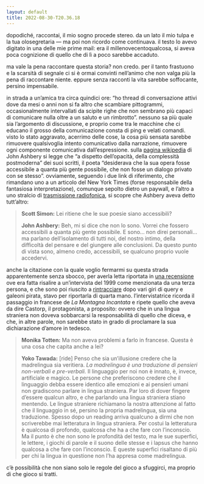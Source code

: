 ```yaml
---
layout: default
title: 2022-08-30-T20.36.18
---
```


dopodiché, raccontai, il mio sogno procede stereo. da un lato il mio tulpa e la tua olosegretaria — ma poi non ricordo come continuava. il testo lo avevo digitato in una delle mie prime mail: era il millenovecentoqualcosa, si aveva poca cognizione di quello che di lì a poco sarebbe accaduto.

ma vale la pena raccontare questa storia? non credo. per il tanto frastuono e la scarsità di segnale ci si è ormai convinti nell’animo che non valga più la pena di raccontare niente. eppure senza racconti la vita sarebbe soffocante, persino impensabile. 

in strada a un’amica tra circa quindici ore: “ho thread di conversazione attivi dove da mesi o anni non si fa altro che scambiare pittogrammi, occasionalmente intervallati da scipite righe che non sembrano più capaci di comunicare nulla oltre a un saluto e un rimbrotto”. nessuno sa più quale sia l’argomento di discussione, e proprio come tra le macchine che ci educano il grosso della comunicazione consta di ping e velati comandi. visto lo stato aggravato, acerrimo delle cose, la cosa più sensata sarebbe rimuovere qualsivoglia intento comunicativo dalla narrazione, rimuovere ogni componente comunicativa dall’espressione. sulla [pagina wikipedia](https://en.wikipedia.org/wiki/John_Ashbery) di John Ashbery si legge che “a dispetto dell’opacità, della complessità postmoderna” dei suoi scritti, il poeta “desiderava che la sua opera fosse accessibile a quanta più gente possibile, che non fosse un dialogo privato con se stesso”. ovviamente, seguendo i due link di riferimento, che rimandano uno a un articolo del New York Times (forse responsabile della fantasiosa interpretazione), comunque sepolto dietro un paywall, e l’altro a uno stralcio di [trasmissione radiofonica](https://www.npr.org/templates/story/story.php?storyId=4542617), si scopre che Ashbery aveva detto tutt’altro:

> **Scott Simon:** Lei ritiene che le sue poesie siano accessibili?
>
> **John Ashbery:** Beh, mi si dice che non lo sono. Vorrei che fossero accessibili a quanta più gente possibile. E sono… non direi personali… ma parlano dell’isolamento di tutti noi, del nostro intimo, della difficoltà del pensare e del giungere alle conclusioni. Da questo punto di vista sono, almeno credo, accessibili, se qualcuno proprio vuole accedervi.

anche la citazione con la quale voglio fermarmi su questa strada apparentemente senza sbocco, per averla letta riportata in [una recensione](https://www.bookforum.com/fiction/yoko-tawada-s-postapocalyptic-look-at-language-without-borders-24896) ove era fatta risalire a un’intervista del 1999 come menzionata da una terza persona, e che sono poi riuscito a [rintracciare](https://www.jstor.org/stable/27561312) dopo vari giri di query e galeoni pirata, stavo per riportarla di quarta mano. l’intervistatrice ricorda il passaggio in francese de *La Montagna Incantata* e ripete quello che aveva da dire Castorp, il protagonista, a proposito: ovvero che in una lingua straniera non doveva sobbarcarsi la responsabilità di quello che diceva, e che, in altre parole, non sarebbe stato in grado di proclamare la sua dichiarazione d’amore in tedesco.

> **Monika Totten:** Ma non aveva problemi a farlo in francese. Questa è una cosa che capita anche a lei?
>
> **Yoko Tawada:** [ride] Penso che sia un’illusione credere che la madrelingua sia veritiera. *La madrelingua è una traduzione di pensieri non-verbali e pre-verbali.* Il linguaggio per noi non è innato, è, invece, artificiale e magico. Le persone che preferiscono credere che il linguaggio debba essere identico alle emozioni e ai pensieri umani non gradiscono parlare in lingua straniera. Par loro di dover fingere d’essere qualcun altro, e che parlando una lingua straniera stiano mentendo. Le lingue straniere richiamano la nostra attenzione al fatto che il linguaggio in sé, persino la propria madrelingua, sia una traduzione. Spesso dopo un reading arriva qualcuno a dirmi che non scriverebbe mai letteratura in lingua straniera. Per costui la letteratura è qualcosa di profondo, qualcosa che ha a che fare con l’inconscio. Ma il punto è che non sono le profondità del testo, ma le sue superfici, le lettere, i giochi di parole e il suono delle stesse e i lapsus che hanno qualcosa a che fare con l’inconscio. E queste superfici risaltano di più per chi la lingua in questione non l’ha appresa come madrelingua.

c’è possibilità che non siano solo le regole del gioco a sfuggirci, ma proprio di che gioco si tratti.




